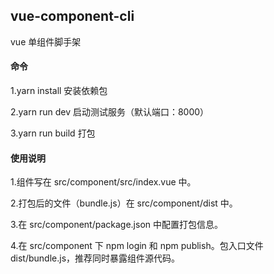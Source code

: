 ## vue-component-cli

vue 单组件脚手架

#### 命令

1.yarn install 安装依赖包

2.yarn run dev 启动测试服务（默认端口：8000）

3.yarn run build 打包

#### 使用说明

1.组件写在 src/component/src/index.vue 中。

2.打包后的文件（bundle.js）在 src/component/dist 中。

3.在 src/component/package.json 中配置打包信息。

4.在 src/component 下 npm login 和 npm publish。包入口文件 dist/bundle.js，推荐同时暴露组件源代码。
